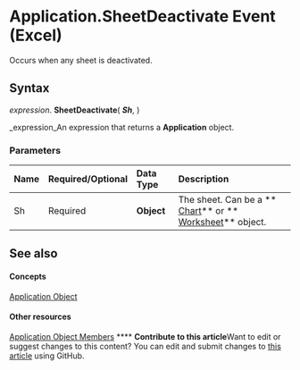 
# Application.SheetDeactivate Event (Excel)

Occurs when any sheet is deactivated.


## Syntax

 _expression_. **SheetDeactivate**( **_Sh_**, )

 _expression_An expression that returns a  **Application** object.


### Parameters



|**Name**|**Required/Optional**|**Data Type**|**Description**|
|:-----|:-----|:-----|:-----|
|Sh|Required| **Object**|The sheet. Can be a  ** [Chart](179c32ce-49bd-6f36-ea12-89fb5443f3ea.md)** or ** [Worksheet](182b705e-854a-81cc-a4b0-59b942de55ae.md)** object.|

## See also


#### Concepts


 [Application Object](19b73597-5cf9-4f56-8227-b5211f657f6f.md)
#### Other resources


 [Application Object Members](4cb9ca42-8d07-cc9c-2d80-4eb9a5921e1e.md)
****   **Contribute to this article**Want to edit or suggest changes to this content? You can edit and submit changes to  [this article](https://github.com/jhershey00/VBA_Excel_Test/OpenXMLCon/articles/7596a2ab-4626-eb05-3b3d-64e6d9e142b8.md) using GitHub.

